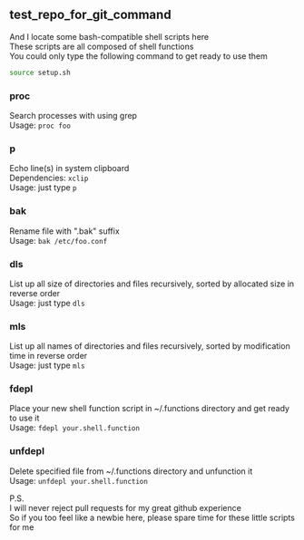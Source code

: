 test_repo_for_git_command
-------------------------

And I locate some bash-compatible shell scripts here  
These scripts are all composed of shell functions  
You could only type the following command to get ready to use them  
```bash
source setup.sh
```

### proc

  Search processes with using grep  
  Usage: `proc foo`

### p

  Echo line(s) in system clipboard  
  Dependencies: `xclip`  
  Usage: just type `p`

### bak

  Rename file with ".bak" suffix  
  Usage: `bak /etc/foo.conf`

### dls

  List up all size of directories and files recursively, sorted by allocated size in reverse order  
  Usage: just type `dls`

### mls

  List up all names of directories and files recursively, sorted by modification time in reverse order  
  Usage: just type `mls`

### fdepl

  Place your new shell function script in ~/.functions directory and get ready to use it  
  Usage: `fdepl your.shell.function`

### unfdepl

  Delete specified file from ~/.functions directory and unfunction it  
  Usage: `unfdepl your.shell.function`

P.S.  
I will never reject pull requests for my great github experience  
So if you too feel like a newbie here, please spare time for these little scripts for me
